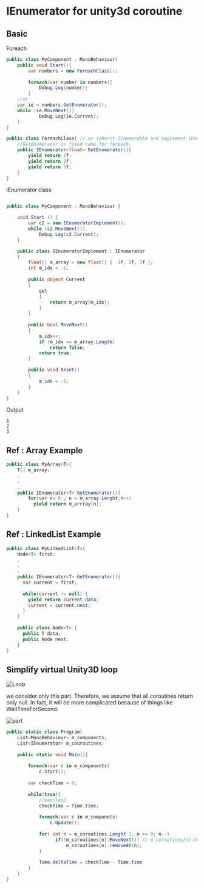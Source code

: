 # IEnumerator for unity3d coroutine

## Basic 

Foreach
```csharp
public class MyComponent : MonoBehaviour{
    public void Start(){
        var numbers = new ForeachClass();
	
        foreach(var number in numbers){
            Debug.Log(number);
        }
	//or 
	var ie = numbers.GetEnumerator();
	while (ie.MoveNext())
            Debug.Log(ie.Current);
    }
}

public class ForeachClass{ // or inherit IEnumerable and implement IEnumerator GetEnumerator()
    //GetEnumerator is fixed name for foreach.
    public IEnumerator<float> GetEnumerator(){
        yield return 1f;
        yield return 2f;
        yield return 3f;
    }
}
```

IEnumerator class
```csharp

public class MyComponent : MonoBehaviour {

	void Start () {       
        var c2 = new IEnumeratorImplement();
        while (c2.MoveNext())
            Debug.Log(c2.Current);
    }

    public class IEnumeratorImplement : IEnumerator
    {
        float[] m_array = new float[] {  1f, 2f, 3f };
        int m_idx = -1;
        
        public object Current
        {
            get
            {
                return m_array[m_idx];
            }
        }
        
        public bool MoveNext()
        {
            m_idx++;
            if (m_idx >= m_array.Length)
                return false;
            return true;
        }

        public void Reset()
        {
            m_idx = -1;
        }
    }
}

```

Output
```
1
2
3
```

## Ref : Array Example
```csharp
public class MyArray<T>{
    T[] m_array;
    .
    .
    .
    public IEnumerator<T> GetEnumerator(){
        for(var n= 0 ; n < m_array.Lenght;n++)
          yield return m_arrray[n];
    }
}
```

## Ref : LinkedList Example
```csharp
public class MyLinkedList<T>{
    Node<T> first;
    .
    .
    .
    public IEnumerator<T> GetEnumerator(){
      var current = first;
      
      while(current != null) {      
        yield return current.data;
        current = current.next;
      }
    }
    
    public class Node<T> {
      public T data;
      public Node next;
    }
}
```

## Simplify virtual Unity3D loop

![Loop](https://docs.unity3d.com/uploads/Main/monobehaviour_flowchart.svg)

we consider only this part. Therefore, we assume that all coroutines return only null.
In fact, it will be more complicated because of things like WaitTimeForSecond.

![part](updateAndCoroutine.png)

```csharp
public static class Program{
    List<MonoBehaviour> m_components;
    List<IEnumerator> m_couroutines;
    
    public static void Main(){
        
        foreach(var c in m_components)
            c.Start();
        
        var checkTime = 0;
        
        while(true){    
            //mainloop
            checkTime = Time.time;
        
            foreach(var c in m_componets)
                c.Update();
            
            for( int n = m_coroutines.Lenght-1; n >= 0; n--)
                  if(!m_coroutines[n].MoveNext()) // m_coroutines[n].Current is null.
                      m_coroutines[n].removeAt(n);
            }
            
            Time.deltaTime = checkTime - Time.time
        }        
    }
}

```

